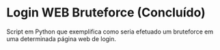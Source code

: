 # Login WEB Bruteforce (Concluído)
Script em Python que exemplifica como seria efetuado um bruteforce em uma determinada página web de login.
